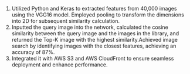 1. Utilized Python and Keras to extracted features from 40,000 images using the VGG16 model. Employed pooling to transform the dimensions into 2D for subsequent similarity calculation. 
2. Inputted the query image into the network, calculated the cosine similarity between the query image and the images in the library, and returned the Top-K image with the highest similarity.Achieved image search by identifying images with the closest features, achieving an accuracy of 87%.
3. Integrated it with AWS S3 and AWS CloudFront to ensure seamless deployment and enhance performance.
